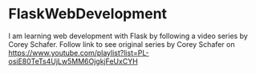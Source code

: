# FlaskWebDevelopment
I am learning web development with Flask by following a video series 
by Corey Schafer. 
Follow link to see original series by Corey Schafer on https://www.youtube.com/playlist?list=PL-osiE80TeTs4UjLw5MM6OjgkjFeUxCYH
